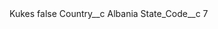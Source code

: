 <?xml version="1.0" encoding="UTF-8"?>
<CustomMetadata xmlns="http://soap.sforce.com/2006/04/metadata" xmlns:xsi="http://www.w3.org/2001/XMLSchema-instance" xmlns:xsd="http://www.w3.org/2001/XMLSchema">
    <label>Kukes</label>
    <protected>false</protected>
    <values>
        <field>Country__c</field>
        <value xsi:type="xsd:string">Albania</value>
    </values>
    <values>
        <field>State_Code__c</field>
        <value xsi:type="xsd:string">7</value>
    </values>
</CustomMetadata>
